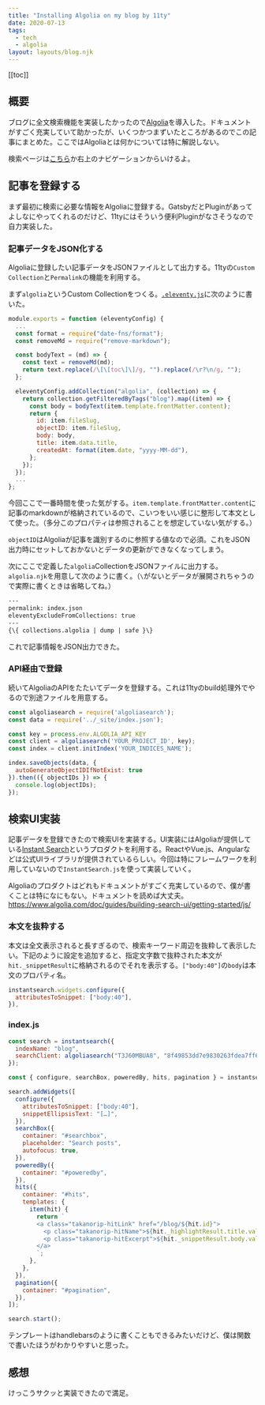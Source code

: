 ```yaml
---
title: "Installing Algolia on my blog by 11ty"
date: 2020-07-13
tags:
  - tech
  - algolia
layout: layouts/blog.njk
---
```


[[toc]]

## 概要

ブログに全文検索機能を実装したかったので[Algolia](https://www.algolia.com/)を導入した。ドキュメントがすごく充実していて助かったが、いくつかつまずいたところがあるのでこの記事にまとめた。ここではAlgoliaとは何かについては特に解説しない。

検索ページは[こちら](https://takanorip.com/blog/search/)か右上のナビゲーションからいけるよ。

## 記事を登録する

まず最初に検索に必要な情報をAlgoliaに登録する。GatsbyだとPluginがあってよしなにやってくれるのだけど、11tyにはそういう便利Pluginがなさそうなので自力実装した。

### 記事データをJSON化する

Algoliaに登録したい記事データをJSONファイルとして出力する。11tyの`Custom Collection`と`Permalink`の機能を利用する。

まず`algolia`というCustom Collectionをつくる。[`.eleventy.js`](https://github.com/takanorip/portfolio-version3/blob/master/.eleventy.js)に次のように書いた。

```js
module.exports = function (eleventyConfig) {
  ...
  const format = require("date-fns/format");
  const removeMd = require("remove-markdown");

  const bodyText = (md) => {
    const text = removeMd(md);
    return text.replace(/\[\[toc\]\]/g, "").replace(/\r?\n/g, "");
  };

  eleventyConfig.addCollection("algolia", (collection) => {
    return collection.getFilteredByTags("blog").map((item) => {
      const body = bodyText(item.template.frontMatter.content);
      return {
        id: item.fileSlug,
        objectID: item.fileSlug,
        body: body,
        title: item.data.title,
        createdAt: format(item.date, "yyyy-MM-dd"),
      };
    });
  });
  ...
};
```

今回ここで一番時間を使った気がする。`item.template.frontMatter.content`に記事のmarkdownが格納されているので、こいつをいい感じに整形して本文として使った。（多分このプロパティは参照されることを想定していない気がする。）

`objectID`はAlgoliaが記事を識別するのに参照する値なので必須。これをJSON出力時にセットしておかないとデータの更新ができなくなってしまう。

次にここで定義した`algolia`CollectionをJSONファイルに出力する。`algolia.njk`を用意して次のように書く。（`\`がないとデータが展開されちゃうので実際に書くときは省略してね。）

```html
---
permalink: index.json
eleventyExcludeFromCollections: true
---
{\{ collections.algolia | dump | safe }\}
```

これで記事情報をJSON出力できた。

### API経由で登録

続いてAlgoliaのAPIをたたいてデータを登録する。これは11tyのbuild処理外でやるので別途ファイルを用意する。

```js
const algoliasearch = require('algoliasearch');
const data = require('../_site/index.json');

const key = process.env.ALGOLIA_API_KEY
const client = algoliasearch('YOUR_PROJECT_ID', key);
const index = client.initIndex('YOUR_INDICES_NAME');

index.saveObjects(data, {
  autoGenerateObjectIDIfNotExist: true
}).then(({ objectIDs }) => {
  console.log(objectIDs);
});
```

## 検索UI実装

記事データを登録できたので検索UIを実装する。UI実装にはAlgoliaが提供している[Instant Search](https://www.algolia.com/products/instantsearch/)というプロダクトを利用する。ReactやVue.js、Angularなどは公式UIライブラリが提供されているらしい。今回は特にフレームワークを利用していないので`InstantSearch.js`を使って実装していく。

Algoliaのプロダクトはどれもドキュメントがすごく充実しているので、僕が書くことは特になにもない。ドキュメントを読めば大丈夫。
https://www.algolia.com/doc/guides/building-search-ui/getting-started/js/

### 本文を抜粋する

本文は全文表示されると長すぎるので、検索キーワード周辺を抜粋して表示したい。下記のように設定を追加すると、指定文字数で抜粋された本文が`hit._snippetResult`に格納されるのでそれを表示する。`["body:40"]`の`body`は本文のプロパティ名。

```js
instantsearch.widgets.configure({
  attributesToSnippet: ["body:40"],
}),
```

### index.js

```js
const search = instantsearch({
  indexName: "blog",
  searchClient: algoliasearch("T3J60MBUA8", "8f49853dd7e9830263fdea7ff69497ee"),
});

const { configure, searchBox, poweredBy, hits, pagination } = instantsearch.widgets

search.addWidgets([
  configure({
    attributesToSnippet: ["body:40"],
    snippetEllipsisText: "[…]",
  }),
  searchBox({
    container: "#searchbox",
    placeholder: "Search posts",
    autofocus: true,
  }),
  poweredBy({
    container: "#poweredby",
  }),
  hits({
    container: "#hits",
    templates: {
      item(hit) {
        return `
        <a class="takanorip-hitLink" href="/blog/${hit.id}">
          <p class="takanorip-hitName">${hit._highlightResult.title.value}</p>
          <p class="takanorip-hitExcerpt">${hit._snippetResult.body.value}</p>
        </a>
        `;
      },
    },
  }),
  pagination({
    container: "#pagination",
  }),
]);

search.start();
```

テンプレートはhandlebarsのように書くこともできるみたいだけど、僕は関数で書いたほうがわかりやすいと思った。

## 感想

けっこうサクッと実装できたので満足。